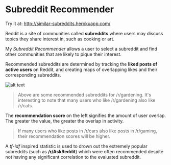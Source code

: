 # Subreddit Recommender

Try it at: http://similar-subreddits.herokuapp.com/

Reddit is a site of communities called **subreddits** where users may discuss topics they share interest in, such as cooking or art.

My *Subreddit Recommender* allows a user to select a subreddit and find other communities that are likely to pique their interest. 

Recommended subreddits are determined by tracking the **liked posts of active users** on Reddit, and creating maps of overlapping likes and their corresponding subreddits.

![alt text](https://github.com/nalimuradov/Subreddit_Recommender/blob/master/static/rdt_rcmnd.png "gardening subreddit recommendations")

> Above are some recommended subreddits for /r/gardening. It's interesting to note that many users who like /r/gardening also like /r/cats.

The **recommendation score** on the left signifies the amount of user overlap. The greater the value, the greater the overlap in activity.

> If many users who like posts in /r/cars also like posts in /r/gaming, their recommendation scores will be higher.

A *tf-idf* inspired statistic is used to drown out the extremely popular subreddits (such as **/r/AskReddit**) which were often recommended despite not having any significant correlation to the evaluated subreddit.



